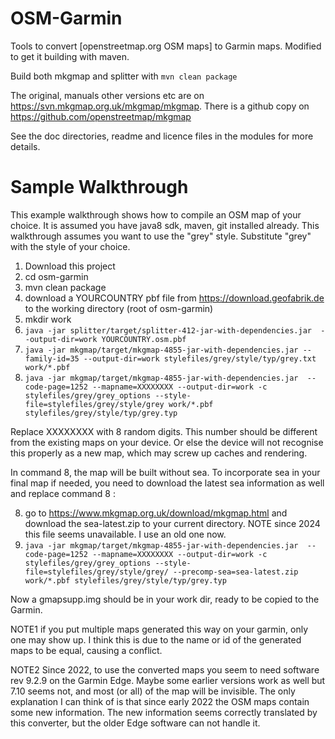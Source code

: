 OSM-Garmin
=====

Tools to convert [openstreetmap.org OSM maps] to Garmin maps. Modified to get it building with maven.

Build both mkgmap and splitter with ```mvn clean package```

The original, manuals other versions etc are on 
 https://svn.mkgmap.org.uk/mkgmap/mkgmap. There is a github copy on https://github.com/openstreetmap/mkgmap


See the doc directories, readme and licence files in the modules for more details.

Sample Walkthrough
===============

This example walkthrough shows how to compile an OSM map of your choice.
It is assumed you have java8 sdk, maven, git installed already.
This walkthrough assumes you want to use the "grey" style.
Substitute "grey" with the style of your choice.

1. Download this project
2. cd osm-garmin
3. mvn clean package
4. download a YOURCOUNTRY pbf file from https://download.geofabrik.de to the working directory (root of osm-garmin)
5. mkdir work
6. ``java -jar splitter/target/splitter-412-jar-with-dependencies.jar  --output-dir=work YOURCOUNTRY.osm.pbf``
7. ``java -jar mkgmap/target/mkgmap-4855-jar-with-dependencies.jar --family-id=35 --output-dir=work stylefiles/grey/style/typ/grey.txt work/*.pbf``
8. ``java -jar mkgmap/target/mkgmap-4855-jar-with-dependencies.jar  --code-page=1252 --mapname=XXXXXXXX --output-dir=work -c stylefiles/grey/grey_options --style-file=stylefiles/grey/style/grey work/*.pbf stylefiles/grey/style/typ/grey.typ``

Replace XXXXXXXX with 8 random digits. This number should be different from the existing maps on your device. Or else the device will not recognise this properly as a new map, which may screw up caches and rendering.

In  command 8, the map will be built without sea. To incorporate sea in your final map if needed,
you need to download the latest sea information as well and replace command 8 :

8.  go to https://www.mkgmap.org.uk/download/mkgmap.html and download the sea-latest.zip to your current directory. NOTE since 2024 this file seems unavailable. I use an old one now.
9.  ``java -jar mkgmap/target/mkgmap-4855-jar-with-dependencies.jar  --code-page=1252 --mapname=XXXXXXXX --output-dir=work -c stylefiles/grey/grey_options --style-file=stylefiles/grey/style/grey/ --precomp-sea=sea-latest.zip work/*.pbf stylefiles/grey/style/typ/grey.typ``

 

Now a gmapsupp.img should be in your work dir, ready to be copied to the Garmin.

NOTE1 if you put multiple maps generated this way on your garmin, only one may show up. I think this is due to the name or id of the generated maps to be equal, causing a conflict.

NOTE2 Since 2022, to use the converted maps you seem to need software rev 9.2.9 on the Garmin Edge. Maybe some earlier versions work as well but 7.10 seems not, and most (or all) of the map will be invisible. The only explanation I can think of is that since early 2022 the OSM maps contain some new information. The new information seems correctly translated by this converter, but the older Edge software can not handle it.
